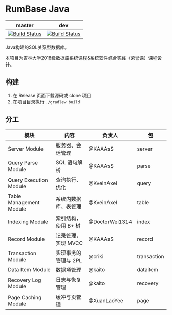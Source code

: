 # RumBase Java

| master | dev |
| ------ | --- |
| [![Build Status](https://www.travis-ci.com/kaaass/rumbase_java.svg?token=7d6V7UKwzfD6augATNKx&branch=master)](https://www.travis-ci.com/kaaass/rumbase_java) | [![Build Status](https://www.travis-ci.com/kaaass/rumbase_java.svg?token=7d6V7UKwzfD6augATNKx&branch=dev)](https://www.travis-ci.com/kaaass/rumbase_java) |

Java构建的SQL关系型数据库。

本项目为吉林大学2018级数据库系统课程&系统软件综合实践（荣誉课）课程设计。

## 构建

1. 在 Release 页面下载源码或 clone 项目
2. 在项目目录执行 `./gradlew build`

## 分工

| **模块**                | **内容**             | **负责人** | **包**       |
| ----------------------- | -------------------- | ---------- | ------------ |
| Server Module           | 服务器、会话管理         | @KAAAsS    | server       |
| Query Parse Module      | SQL 语句解析         | @KAAAsS    | parse       |
| Query Execution Module  | 查询执行、优化       | @KveinAxel  | query       |
| Table Management Module | 系统内数据库、表管理 |  @KveinAxel  | table       |
| Indexing Module         | 索引结构，使用 B+ 树 | @DoctorWei1314 | index       |
| Record Module           | 记录管理，实现 MVCC  | @KAAAsS    | record      |
| Transaction Module      | 实现事务的管理与 2PL | @criki    | transaction |
| Data Item Module        | 数据项管理           | @kaito     | dataitem   |
| Recovery Log Module     | 日志与恢复管理       |  @kaito     | recovery    |
| Page Caching Module     | 缓冲与页管理         | @XuanLaoYee    | page        |